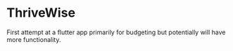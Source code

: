 # ThriveWise
First attempt at a flutter app primarily for budgeting but potentially will have more functionality.
